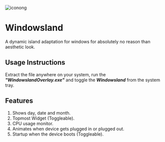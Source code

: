 
![iconong](https://github.com/user-attachments/assets/df867556-da58-4b5e-af2b-c93c9aa2bcd8)

# Windowsland
A dynamic island adaptation for windows for absolutely no reason than aesthetic look.

## Usage Instructions
Extract the file anywhere on your system, run the ***"WindowslandOverlay.exe"*** and toggle the ***Windowsland*** from the system tray.

## Features
1. Shows day, date and month.
2. Topmost Widget (Toggleable).
3. CPU usage monitor.
4. Animates when device gets plugged in or plugged out.
5. Startup when the device boots (Toggleable).
